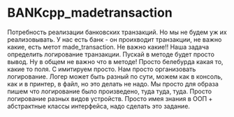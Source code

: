 # BANKcpp_madetransaction

Потребность реализации банковских транзакций. Но мы не будем уж их реализовывать. У нас есть банк - он проихводит транзакции, не важно какие, есть метот made_transaction. 
Не важно какие!! Наша задача определить логирование транзакции. Пускай в методе будет просто вывод. Ну в общем не важно что в методе! Просто белебурда какая то, какие то поля.
С имитируем просто. Нам просто организовать логирование. Логер может быть разный по сути, можем как в консоль, как и в принтер, в файл, но это делать не надо. Мы просто для образа пишем что логирование
было произведено, туда туда, туда. Просто логирование разных видов устройств. Просто имея знания в ООП + абстрактные классы интерфейса, надо сделать это задание.
